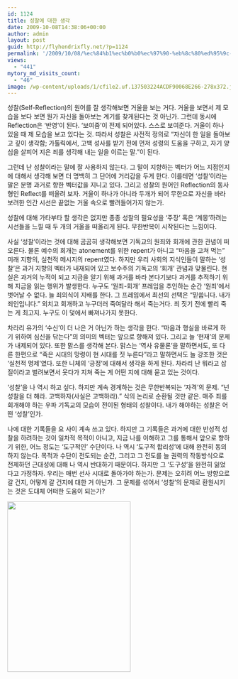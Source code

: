 ```yaml
---
id: 1124
title: 성찰에 대한 생각
date: 2009-10-08T14:38:06+00:00
author: admin
layout: post
guid: http://flyhendrixfly.net/?p=1124
permalink: '/2009/10/08/%ec%84%b1%ec%b0%b0%ec%97%90-%eb%8c%80%ed%95%9c-%ec%83%9d%ea%b0%81/'
views:
  - "441"
mytory_md_visits_count:
  - "46"
image: /wp-content/uploads/1/cfile2.uf.137503224ACDF90068E266-278x372.jpg
---
```

성찰(Self-Reflection)의 원어를 잘 생각해보면 거울을 보는 거다. 거울을 보면서 제 모습을 보다 보면 뭔가 자신을 돌아보는 계기를 찾게된다는 것 아닌가. 그런데 동시에 Reflection은 &#8216;반영&#8217;이 된다. &#8216;보여줌&#8217;이 전제 되어있다. 스스로 보여준다. 거울이 하나 있을 때 제 모습을 보고 있다는 것. 따라서 성찰은 사전적 정의로 &#8220;자신이 한 일을 돌아보고 깊이 생각함; <span class="dct-tt">가톨릭에서, 고백 성사를 받기 전에 먼저 성령의 도움을 구하고, 자기 양심을 살피어 지은 죄를 생각해 내는 일을 이르는 말.&#8221;이 된다.</p> 

<p>
  그런데 난 성찰이라는 말에 잘 사용하지 않는다. 그 말이 지향하는 벡터가 어느 지점인지에 대해서 생각해 보면 더 명백히 그 단어에 거리감을 두게 한다. 이를테면 &#8216;성찰&#8217;이라는 말은 분명 과거로 향한 벡터값을 지니고 있다. 그리고 성찰의 원어인 Reflection의 동사형인 Reflect를 떠올려 보자. 거울이 하나가 아니라 두개가 되어 무한으로 자신을 바라보려한 인간 시선은 끝없는 거울 속으로 빨려들어가지 않는가.
</p>

<p>
  성찰에 대해 가타부타 할 생각은 없지만 종종 성찰의 필요성을 &#8216;주장&#8217; 혹은 &#8216;계몽&#8217;하려는 시선들을 느낄 때 두 개의 거울을 떠올리게 된다. 무한반복이 시작된다는 느낌이다.
</p>

<p>
  사실 &#8216;성찰&#8217;이라는 것에 대해 곰곰히 생각해보면 기독교의 원죄와 회개에 관한 관념이 떠오른다. 물론 예수의 회개는 atonement를 위한 repent가 아니고 &#8220;마음을 고쳐 먹는&#8221; 미래 지향의, 실천적 메시지의 repent였다. 하지만 우리 사회의 지식인들이 말하는 &#8216;성찰&#8217;은 과거 지향의 벡터가 내재되어 있고 보수주의 기독교의 &#8216;회개&#8217; 관념과 맞물린다. 현실은 과거의 누적이 되고 지금을 알기 위해 과거를 바라 본다기보다 과거를 추적하기 위해 지금을 읽는 행위가 발생한다. 누구도 &#8216;원죄-회개&#8217; 프레임을 추인하는 순간 &#8216;원죄&#8217;에서 벗어날 수 없다. 늘 죄의식이 지배를 한다. 그 프레임에서 최선의 선택은 &#8220;믿쑵니다. 내가 죄인입니다.&#8221; 외치고 회개하고 누구더러 죽여달라 해서 죽는거다. 죄 짓기 전에 빨리 죽는 게 최고지. 누구도 이 덫에서 빠져나가지 못한다.
</p>

<p>
  </span><span class="dct-tt">차라리 유가의 &#8216;수신&#8217;이 더 나은 거 아닌가 하는 생각을 한다. &#8220;마음과 행실을 바르게 하기 위하여 심신을 닦는다&#8221;의 의미의 벡터는 앞으로 향해져 있다. 그리고 늘 &#8216;현재&#8217;의 문제가 내제되어 있다. 또한 맑스를 생각해 본다. 맑스는 &#8216;역사 유물론&#8217;을 말하면서도, 또 다른 한편으로 &#8220;죽은 시대의 망령이 현 시대를 짓 누른다&#8221;라고 말하면서도 늘 강조한 것은 &#8216;실천적 명제&#8217;였다. 또한 니체의 &#8216;긍정&#8217;에 대해서 생각을 하게 된다. 차라리 난 뭐라고 삽질이라고 벌려보면서 웃다가 지쳐 죽는 게 어떤 지에 대해 묻고 있는 것이다.</p> 
  
  <p>
    &#8216;성찰&#8217;을 나 역시 하고 싶다. 하지만 계속 경계하는 것은 무한반복되는 &#8216;자격&#8217;의 문제. &#8220;넌 성찰을 더 해라. 고백하자(사실은 고백하라).&#8221; 식의 논리로 순환될 것만 같은. 매주 죄를 회개해야 하는 우파 기독교의 모습이 전이된 형태의 성찰이다. 내가 해야하는 성찰은 어떤 &#8216;성찰&#8217;인가.
  </p>
  
  <p>
    나에 대한 기록들을 요 사이 계속 쓰고 있다. 하지만 그 기록들은 과거에 대한 반성적 성찰을 하려하는 것이 일차적 목적이 아니고, 지금 나를 이해하고 그를 통해서 앞으로 향하기 위한, 어느 정도는 &#8216;도구적인&#8217; 수단이다. 나 역시 &#8216;도구적 합리성&#8217;에 대해 완전히 동의하지 않는다. 목적과 수단이 전도되는 순간, 그리고 그 전도를 늘 권력의 작동방식으로 전제하던 근대성에 대해 나 역시 반대하기 때문이다. 하지만 그 &#8216;도구성&#8217;을 완전히 잃었다고 가정하자. 우리는 매번 선사 시대로 돌아가야 하는가. 문제는 오히려 어느 방향으로 갈 건지, 어떻게 갈 건지에 대한 거 아닌가. 그 문제를 섞어서 &#8216;성찰&#8217;의 문제로 환원시키는 것은 도대체 어떠한 도움이 되는가?
  </p>
  
  <p>
    <img src="http://submania.dothome.co.kr/wp-content/uploads/1/cfile2.uf.137503224ACDF90068E266.jpg" class="aligncenter" width="278" height="384" alt="" filename="reflexion.jpg" filemime="image/jpeg" /><br /> </span><span class="dct-tt"></span>
  </p>